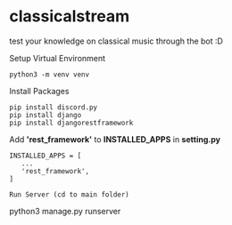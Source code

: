 # classicalstream
test your knowledge on classical music through the bot :D

Setup Virtual Environment
```
python3 -m venv venv
```

Install Packages
```
pip install discord.py
pip install django
pip install djangorestframework
```

Add <b>'rest_framework'</b> to <b>INSTALLED_APPS</b> in <b>setting.py</b>
```
INSTALLED_APPS = [
   ...
   'rest_framework',
]

Run Server (cd to main folder)
```
python3 manage.py runserver
```
